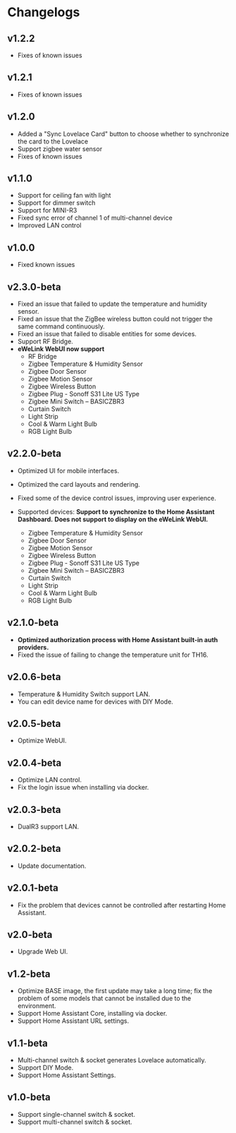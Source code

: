 # Changelogs

## v1.2.2

-   Fixes of known issues

## v1.2.1

-   Fixes of known issues

## v1.2.0

-   Added a "Sync Lovelace Card" button to choose whether to synchronize the  card to the Lovelace
-   Support zigbee water sensor
-   Fixes of known issues

## v1.1.0

-   Support for ceiling fan with light
-   Support for dimmer switch
-   Support for MINI-R3
-   Fixed sync error of channel 1 of multi-channel device
-   Improved LAN control

## v1.0.0

-   Fixed known issues

## v2.3.0-beta

-   Fixed an issue that failed to update the temperature and humidity sensor.
-   Fixed an issue that the ZigBee wireless button could not trigger the same command continuously.
-   Fixed an issue that failed to disable entities for some devices.
-   Support RF Bridge.
-   **eWeLink WebUI now support**
    -   RF Bridge
    -   Zigbee Temperature & Humidity Sensor
    -   Zigbee Door Sensor
    -   Zigbee Motion Sensor
    -   Zigbee Wireless Button
    -   Zigbee Plug - Sonoff S31 Lite US Type
    -   Zigbee Mini Switch – BASICZBR3
    -   Curtain Switch
    -   Light Strip
    -   Cool & Warm Light Bulb
    -   RGB Light Bulb

## v2.2.0-beta

-   Optimized UI for mobile interfaces.
-   Optimized the card layouts and rendering.
-   Fixed some of the device control issues, improving user experience.

-   Supported devices:
    **Support to synchronize to the Home Assistant Dashboard.**
    **Does not support to display on the eWeLink WebUI.**

    -   Zigbee Temperature & Humidity Sensor
    -   Zigbee Door Sensor
    -   Zigbee Motion Sensor
    -   Zigbee Wireless Button
    -   Zigbee Plug - Sonoff S31 Lite US Type
    -   Zigbee Mini Switch – BASICZBR3
    -   Curtain Switch
    -   Light Strip
    -   Cool & Warm Light Bulb
    -   RGB Light Bulb

## v2.1.0-beta

-   **Optimized authorization process with Home Assistant built-in auth providers.**
-   Fixed the issue of failing to change the temperature unit for TH16.

## v2.0.6-beta

-   Temperature & Humidity Switch support LAN.
-   You can edit device name for devices with DIY Mode.

## v2.0.5-beta

-   Optimize WebUI.

## v2.0.4-beta

-   Optimize LAN control.
-   Fix the login issue when installing via docker.

## v2.0.3-beta

-   DualR3 support LAN.

## v2.0.2-beta

-   Update documentation.

## v2.0.1-beta

-   Fix the problem that devices cannot be controlled after restarting Home Assistant.

## v2.0-beta

-   Upgrade Web UI.

## v1.2-beta

-   Optimize BASE image, the first update may take a long time; fix the problem of some models that cannot be installed due to the environment.
-   Support Home Assistant Core, installing via docker.
-   Support Home Assistant URL settings.

## v1.1-beta

-   Multi-channel switch & socket generates Lovelace automatically.
-   Support DIY Mode.
-   Support Home Assistant Settings.

## v1.0-beta

-   Support single-channel switch & socket.
-   Support multi-channel switch & socket.
